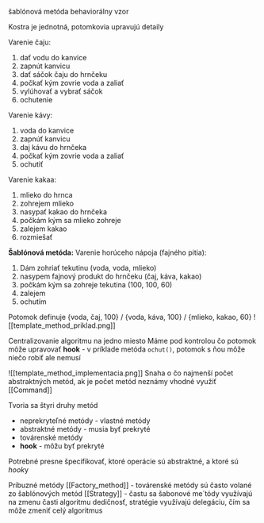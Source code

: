 šablónová metóda
behaviorálny vzor

Kostra je jednotná, potomkovia upravujú detaily


Varenie čaju:
1. dať vodu do kanvice
2. zapnút kanvicu
3. dať sáčok čaju do hrnčeku
4. počkať kým zovrie voda a zaliať
5. vylúhovať a vybrať sáčok
6. ochutenie

Varenie kávy:
1. voda do kanvice
2. zapnúť kanvicu
3. daj kávu do hrnčeka
4. počkať kým zovrie voda a zaliať
5. ochutiť

Varenie kakaa:
1. mlieko do hrnca
2. zohrejem mlieko
3. nasypať kakao do hrnčeka
4. počkám kým sa mlieko zohreje
5. zalejem kakao
6. rozmiešať

**Šablónová metóda:**
Varenie horúceho nápoja (fajného pitia):
1. Dám zohriať tekutinu (voda, voda, mlieko)
2. nasypem fajnový produkt do hrnčeku (čaj, káva, kakao)
3. počkám kým sa zohreje tekutina (100, 100, 60)
4. zalejem
5. ochutím

Potomok definuje {voda, čaj, 100} / {voda, káva, 100} / {mlieko, kakao, 60}
![[template_method_priklad.png]]

Centralizovanie algoritmu na jedno miesto
Máme pod kontrolou čo potomok môže upravovať
**hook** - v príklade metóda `ochut()`, potomok s ňou môže niečo robiť ale nemusí

![[template_method_implementacia.png]]
Snaha o čo najmenší počet abstraktných metód, ak je počet metód neznámy vhodné využiť [[Command]]

Tvoria sa štyri druhy metód
- neprekryteľné metódy - vlastné metódy
- abstraktné metódy - musia byť prekryté
- továrenské metódy
- **hook** - môžu byť prekryté

Potrebné presne špecifikovať, ktoré operácie sú abstraktné, a ktoré sú *hook*y

Príbuzné metódy
[[Factory_method]] - továrenské metódy sú často volané zo šablónových metód
[[Strategy]] - častu sa šabonové me´tódy využívajú na zmenu časti algoritmu  dedičnosť, stratégie využívajú delegáciu, čím sa môže zmeniť celý algoritmus